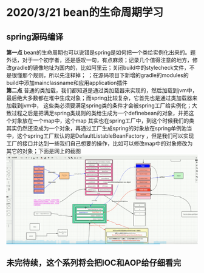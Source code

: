 # 2020/3/21 bean的生命周期学习  
## spring源码编译  
**第一点** bean的生命周期也可以说错是spring是如何把一个类给实例化出来的。题外话，对于一个初学者，还是感叹一句，有点麻烦；记录几个值得注意的地方，修改gradle的镜像地址为国内的，比如阿里云；关闭build中的stylecheck文件，不是很懂那个规则，所以先注释掉；
；在源码项目下新增的gradle的modules的build中添加mainclassname和应用application插件  
**第二点** 普通的类加载，我们都知道是通过类加载器来实现的，然后加载到jvm中，最后绝大多数都在堆中生成对象；而spring比较复杂，它首先也是通过类加载器来加载到jvm中，
这些类必须要满足spring类的条件才会被spring工厂给实例化；大致过程之后是把满足spring类规则的类给生成为一个definebean的对象，并把这个对象放在一个map中，这个map
其实也在spring工厂中，到这个时候我们的类其实仍然还没成为一个对象，再通过工厂生成spring的对象放在spring单例池当中，这个spring工厂默认的是DefaultListableBeanFactory
，但是我们可以实现工厂的接口并达到一些我们自己想要的操作，比如可以修改map中的对象修改为其它的对象；下面是网上的截图  
![alt 属性文本](https://github.com/781303842/Mainstudy/blob/master/ALLIMG/BeanLifeCycle.png)  
## 未完待续，这个系列将会把IOC和AOP给仔细看完

